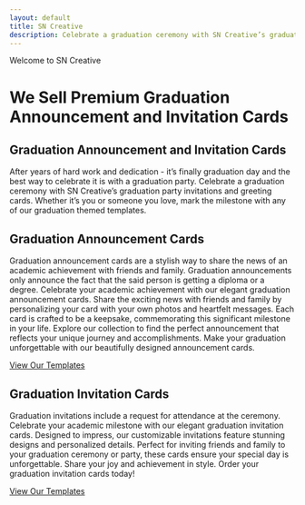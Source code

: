```yaml
---
layout: default
title: SN Creative
description: Celebrate a graduation ceremony with SN Creative’s graduation party invitations and greeting cards. Whether it’s you or someone you love, mark the milestone with any of our graduation themed templates.
---
```


<div class="index_page_banner">
<div class="container">
<div class="row">
<div class="col-md-12">
<span>Welcome to SN Creative</span>
<h1>We Sell Premium Graduation Announcement and Invitation Cards</h1>
</div>
</div>
</div>
</div>

<div class="main">
<div class="container">

<div class="row">
<div class="col-md-12">
<h2 class="centered">Graduation Announcement and Invitation Cards</h2>
<p class="centered">After years of hard work and dedication - it’s finally graduation day and the best way to celebrate it is with a graduation party. Celebrate a graduation ceremony with SN Creative’s graduation party invitations and greeting cards. Whether it’s you or someone you love, mark the milestone with any of our graduation themed templates.</p>
</div>
</div>

<div class="row equal-height">

<div class="col-md-6">
<div class="cards">	
<h2 class="centered">Graduation Announcement Cards</h2>
<p class="centered">Graduation announcement cards are a stylish way to share the news of an academic achievement with friends and family. Graduation announcements only announce the fact that the said person is getting a diploma or a degree. Celebrate your academic achievement with our elegant graduation announcement cards. Share the exciting news with friends and family by personalizing your card with your own photos and heartfelt messages. Each card is crafted to be a keepsake, commemorating this significant milestone in your life. Explore our collection to find the perfect announcement that reflects your unique journey and accomplishments. Make your graduation unforgettable with our beautifully designed announcement cards.</p>
<p><a href="" class="b1">View Our Templates</a></p>
</div>
</div>

<div class="col-md-6">
<div class="cards">
<h2 class="centered">Graduation Invitation Cards</h2>
<p class="centered">Graduation invitations include a request for attendance at the ceremony. Celebrate your academic milestone with our elegant graduation invitation cards. Designed to impress, our customizable invitations feature stunning designs and personalized details. Perfect for inviting friends and family to your graduation ceremony or party, these cards ensure your special day is unforgettable. Share your joy and achievement in style. Order your graduation invitation cards today!</p>
<p><a href="" class="b1">View Our Templates</a></p>
</div>
</div>

</div>

</div>
</div>